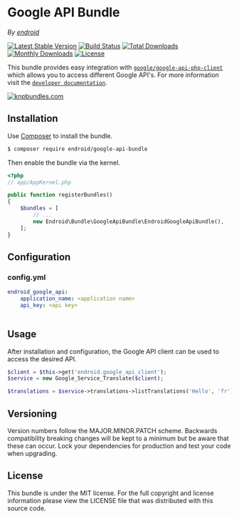 Google API Bundle
=================

*By [endroid](http://endroid.nl/)*

[![Latest Stable Version](http://img.shields.io/packagist/v/endroid/google-api-bundle.svg)](https://packagist.org/packages/endroid/google-api-bundle)
[![Build Status](http://img.shields.io/travis/endroid/EndroidGoogleApiBundle.svg)](http://travis-ci.org/endroid/EndroidGoogleApiBundle)
[![Total Downloads](http://img.shields.io/packagist/dt/endroid/google-api-bundle.svg)](https://packagist.org/packages/endroid/google-api-bundle)
[![Monthly Downloads](http://img.shields.io/packagist/dm/endroid/google-api-bundle.svg)](https://packagist.org/packages/endroid/google-api-bundle)
[![License](http://img.shields.io/packagist/l/endroid/google-api-bundle.svg)](https://packagist.org/packages/endroid/google-api-bundle)

This bundle provides easy integration with [`google/google-api-php-client`](https://github.com/google/google-api-php-client)
which allows you to access different Google API's. For more information visit the [`developer documentation`](https://developers.google.com/api-client-library/php/).

[![knpbundles.com](http://knpbundles.com/endroid/EndroidGoogleApiBundle/badge-short)](http://knpbundles.com/endroid/EndroidGoogleApiBundle)

## Installation

Use [Composer](https://getcomposer.org/) to install the bundle.

``` bash
$ composer require endroid/google-api-bundle
```

Then enable the bundle via the kernel.

``` php
<?php
// app/AppKernel.php

public function registerBundles()
{
    $bundles = [
        // ...
        new Endroid\Bundle\GoogleApiBundle\EndroidGoogleApiBundle(),
    ];
}
```

## Configuration

### config.yml

```yaml
endroid_google_api:
    application_name: <application name>
    api_key: <api key>
        
```

## Usage

After installation and configuration, the Google API client can be used to
access the desired API.

``` php
$client = $this->get('endroid.google_api_client');
$service = new Google_Service_Translate($client);

$translations = $service->translations->listTranslations('Hello', 'fr');
```

## Versioning

Version numbers follow the MAJOR.MINOR.PATCH scheme. Backwards compatibility
breaking changes will be kept to a minimum but be aware that these can occur.
Lock your dependencies for production and test your code when upgrading.

## License

This bundle is under the MIT license. For the full copyright and license
information please view the LICENSE file that was distributed with this source code.